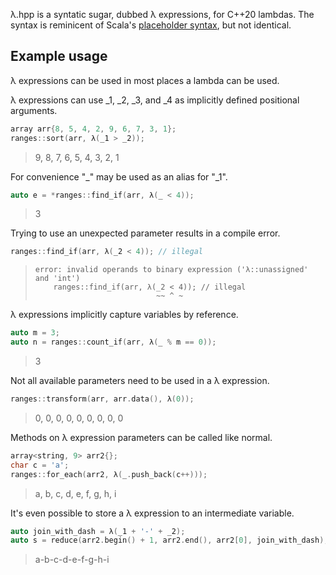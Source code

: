 λ.hpp is a syntatic sugar, dubbed λ expressions, for C++20 lambdas. The syntax is reminicent of Scala's [placeholder syntax][1], but not identical.

[1]: https://scala-lang.org/files/archive/spec/3.4/06-expressions.html#placeholder-syntax-for-anonymous-functions

## Example usage

λ expressions can be used in most places a lambda can be used.

λ expressions can use _1, _2, _3, and _4 as implicitly defined positional arguments.

```c++
array arr{8, 5, 4, 2, 9, 6, 7, 3, 1};
ranges::sort(arr, λ(_1 > _2));
```
> 9, 8, 7, 6, 5, 4, 3, 2, 1

For convenience "_" may be used as an alias for "_1".

```c++
auto e = *ranges::find_if(arr, λ(_ < 4));
```

> 3

Trying to use an unexpected parameter results in a compile error.

```c++
ranges::find_if(arr, λ(_2 < 4)); // illegal
```

> ```
> error: invalid operands to binary expression ('λ::unassigned' and 'int')
>     ranges::find_if(arr, λ(_2 < 4)); // illegal
>                            ~~ ^ ~
> ```

λ expressions implicitly capture variables by reference.

```c++
auto m = 3;
auto n = ranges::count_if(arr, λ(_ % m == 0));
```

> 3

Not all available parameters need to be used in a λ expression.

```c++
ranges::transform(arr, arr.data(), λ(0));
```

> 0, 0, 0, 0, 0, 0, 0, 0, 0

Methods on λ expression parameters can be called like normal.

```c++
array<string, 9> arr2{};
char c = 'a';
ranges::for_each(arr2, λ(_.push_back(c++)));
```

> a, b, c, d, e, f, g, h, i

It's even possible to store a λ expression to an intermediate variable.

```c++
auto join_with_dash = λ(_1 + '-' + _2);
auto s = reduce(arr2.begin() + 1, arr2.end(), arr2[0], join_with_dash);
```

> a-b-c-d-e-f-g-h-i
